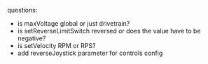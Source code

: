 questions:

- is maxVoltage global or just drivetrain?
- is setReverseLimitSwitch reversed or does the value have to be negative?
- is setVelocity RPM or RPS?
- add reverseJoystick parameter for controls config
